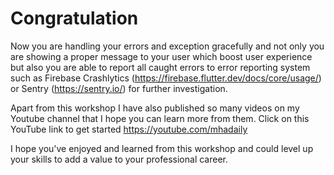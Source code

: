 # Congratulation

Now you are handling your errors and exception gracefully and not only you are showing a proper message to your user which boost user experience but also you are able to report all caught errors to error reporting system such as Firebase Crashlytics (https://firebase.flutter.dev/docs/core/usage/) or Sentry (https://sentry.io/) for further investigation.

Apart from this workshop I have also published so many videos on my Youtube channel that I hope you can learn more from them. Click on this YouTube link to get started https://youtube.com/mhadaily

I hope you've enjoyed and learned from this workshop and could level up your skills to add a value to your professional career.
